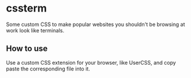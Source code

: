 # cssterm

Some custom CSS to make popular websites you shouldn't be browsing at work look
like terminals.

## How to use

Use a custom CSS extension for your browser, like UserCSS, and copy paste the
corresponding file into it.

